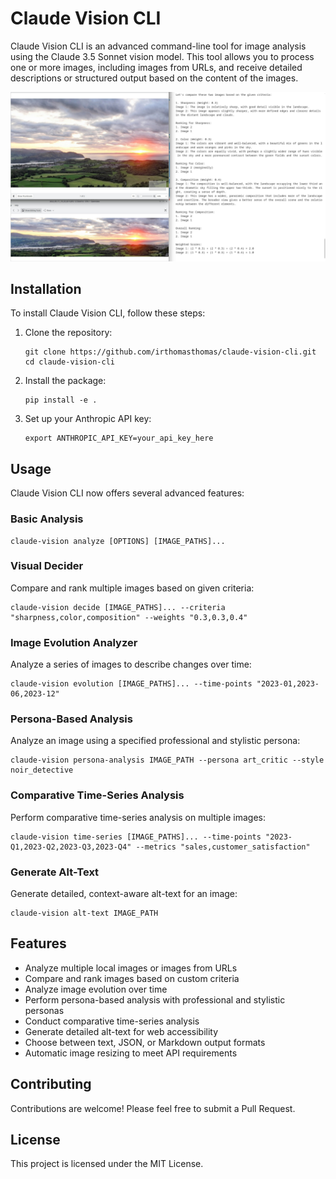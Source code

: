 # Claude Vision CLI

Claude Vision CLI is an advanced command-line tool for image analysis using the Claude 3.5 Sonnet vision model. This tool allows you to process one or more images, including images from URLs, and receive detailed descriptions or structured output based on the content of the images.

![Visual Judge Demo](visual-judge-demo.jpg)


## Installation

To install Claude Vision CLI, follow these steps:

1. Clone the repository:
   ```
   git clone https://github.com/irthomasthomas/claude-vision-cli.git
   cd claude-vision-cli
   ```

2. Install the package:
   ```
   pip install -e .
   ```

3. Set up your Anthropic API key:
   ```
   export ANTHROPIC_API_KEY=your_api_key_here
   ```

## Usage

Claude Vision CLI now offers several advanced features:

### Basic Analysis
```
claude-vision analyze [OPTIONS] [IMAGE_PATHS]...
```

### Visual Decider
Compare and rank multiple images based on given criteria:
```
claude-vision decide [IMAGE_PATHS]... --criteria "sharpness,color,composition" --weights "0.3,0.3,0.4"
```

### Image Evolution Analyzer
Analyze a series of images to describe changes over time:
```
claude-vision evolution [IMAGE_PATHS]... --time-points "2023-01,2023-06,2023-12"
```

### Persona-Based Analysis
Analyze an image using a specified professional and stylistic persona:
```
claude-vision persona-analysis IMAGE_PATH --persona art_critic --style noir_detective
```

### Comparative Time-Series Analysis
Perform comparative time-series analysis on multiple images:
```
claude-vision time-series [IMAGE_PATHS]... --time-points "2023-Q1,2023-Q2,2023-Q3,2023-Q4" --metrics "sales,customer_satisfaction"
```

### Generate Alt-Text
Generate detailed, context-aware alt-text for an image:
```
claude-vision alt-text IMAGE_PATH
```

## Features

- Analyze multiple local images or images from URLs
- Compare and rank images based on custom criteria
- Analyze image evolution over time
- Perform persona-based analysis with professional and stylistic personas
- Conduct comparative time-series analysis
- Generate detailed alt-text for web accessibility
- Choose between text, JSON, or Markdown output formats
- Automatic image resizing to meet API requirements

## Contributing

Contributions are welcome! Please feel free to submit a Pull Request.

## License

This project is licensed under the MIT License.